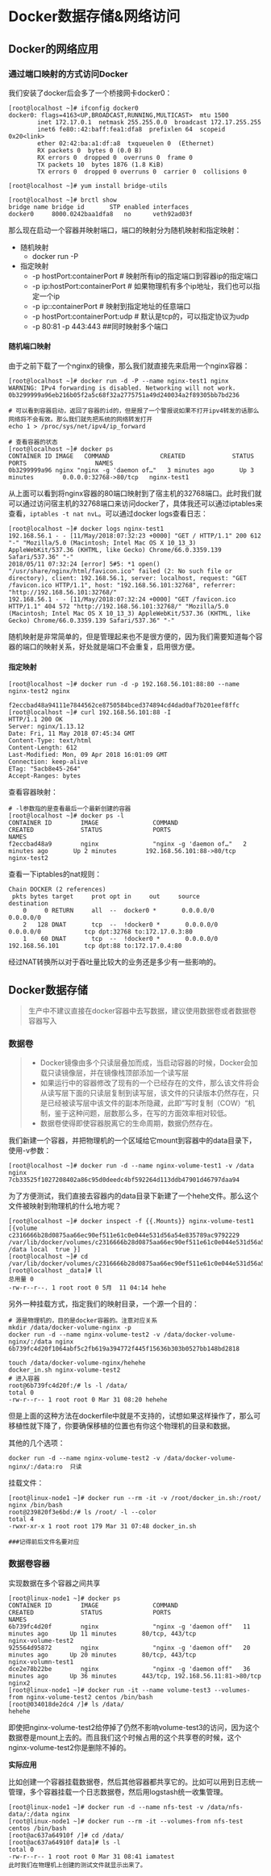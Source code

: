 # Docker数据存储&网络访问

## Docker的网络应用

### 通过端口映射的方式访问Docker

我们安装了docker后会多了一个桥接网卡docker0：

```shell
[root@localhost ~]# ifconfig docker0
docker0: flags=4163<UP,BROADCAST,RUNNING,MULTICAST>  mtu 1500
        inet 172.17.0.1  netmask 255.255.0.0  broadcast 172.17.255.255
        inet6 fe80::42:baff:fea1:dfa8  prefixlen 64  scopeid 0x20<link>
        ether 02:42:ba:a1:df:a8  txqueuelen 0  (Ethernet)
        RX packets 0  bytes 0 (0.0 B)
        RX errors 0  dropped 0  overruns 0  frame 0
        TX packets 10  bytes 1876 (1.8 KiB)
        TX errors 0  dropped 0 overruns 0  carrier 0  collisions 0

[root@localhost ~]# yum install bridge-utils

[root@localhost ~]# brctl show
bridge name	bridge id		STP enabled	interfaces
docker0		8000.0242baa1dfa8	no		veth92ad03f
```

那么现在启动一个容器并映射端口，端口的映射分为随机映射和指定映射：

- 随机映射
  - docker run -P
- 指定映射
  - -p hostPort:containerPort       # 映射所有ip的指定端口到容器ip的指定端口
  - -p ip:hostPort:containerPort   # 如果物理机有多个ip地址，我们也可以指定一个ip
  - -p ip::containerPort   # 映射到指定地址的任意端口
  - -p hostPort:containerPort:udp # 默认是tcp的，可以指定协议为udp
  - -p 80:81 -p 443:443 ##同时映射多个端口

#### 随机端口映射

由于之前下载了一个nginx的镜像，那么我们就直接先来启用一个nginx容器：

```shell
[root@localhost ~]# docker run -d -P --name nginx-test1 nginx
WARNING: IPv4 forwarding is disabled. Networking will not work.
0b3299999a96eb216b05f2a5c68f32a2775751a49d240034a2f89305bb7bd236

# 可以看到容器启动，返回了容器的id的，但是报了一个警报说如果不打开ipv4转发的话那么网络将不会有效。那么我们就先把系统的网络转发打开
echo 1 > /proc/sys/net/ipv4/ip_forward

# 查看容器的状态
[root@localhost ~]# docker ps
CONTAINER ID IMAGE   COMMAND              CREATED             STATUS              PORTS                   NAMES
0b3299999a96 nginx "nginx -g 'daemon of…"   3 minutes ago       Up 3 minutes        0.0.0.0:32768->80/tcp   nginx-test1
```

从上面可以看到将nginx容器的80端口映射到了宿主机的32768端口。此时我们就可以通过访问宿主机的32768端口来访问docker了，具体我还可以通过iptables来查看，`iptables -t nat nvL`。可以通过docker logs查看日志：

```shell
[root@localhost ~]# docker logs nginx-test1
192.168.56.1 - - [11/May/2018:07:32:23 +0000] "GET / HTTP/1.1" 200 612 "-" "Mozilla/5.0 (Macintosh; Intel Mac OS X 10_13_3) AppleWebKit/537.36 (KHTML, like Gecko) Chrome/66.0.3359.139 Safari/537.36" "-"
2018/05/11 07:32:24 [error] 5#5: *1 open() "/usr/share/nginx/html/favicon.ico" failed (2: No such file or directory), client: 192.168.56.1, server: localhost, request: "GET /favicon.ico HTTP/1.1", host: "192.168.56.101:32768", referrer: "http://192.168.56.101:32768/"
192.168.56.1 - - [11/May/2018:07:32:24 +0000] "GET /favicon.ico HTTP/1.1" 404 572 "http://192.168.56.101:32768/" "Mozilla/5.0 (Macintosh; Intel Mac OS X 10_13_3) AppleWebKit/537.36 (KHTML, like Gecko) Chrome/66.0.3359.139 Safari/537.36" "-"
```

随机映射是非常简单的，但是管理起来也不是很方便的，因为我们需要知道每个容器的端口的映射关系，好处就是端口不会重复，启用很方便。

#### 指定映射

```shell
[root@localhost ~]# docker run -d -p 192.168.56.101:88:80 --name nginx-test2 nginx

f2eccbad48a94111e7844562ce8750584bced374894cd4dad0af7b201eef8ffc
[root@localhost ~]# curl 192.168.56.101:88 -I
HTTP/1.1 200 OK
Server: nginx/1.13.12
Date: Fri, 11 May 2018 07:45:34 GMT
Content-Type: text/html
Content-Length: 612
Last-Modified: Mon, 09 Apr 2018 16:01:09 GMT
Connection: keep-alive
ETag: "5acb8e45-264"
Accept-Ranges: bytes
```

查看容器映射：

```shell
# -l参数指的是查看最后一个最新创建的容器
[root@localhost ~]# docker ps -l
CONTAINER ID        IMAGE               COMMAND                  CREATED             STATUS              PORTS                       NAMES
f2eccbad48a9        nginx               "nginx -g 'daemon of…"   2 minutes ago       Up 2 minutes        192.168.56.101:88->80/tcp   nginx-test2
```

查看一下iptables的nat规则：

```shell
Chain DOCKER (2 references)
 pkts bytes target     prot opt in     out     source               destination         
    0     0 RETURN     all  --  docker0 *       0.0.0.0/0            0.0.0.0/0           
    2   128 DNAT       tcp  --  !docker0 *       0.0.0.0/0            0.0.0.0/0            tcp dpt:32768 to:172.17.0.3:80
    1    60 DNAT       tcp  --  !docker0 *       0.0.0.0/0            192.168.56.101       tcp dpt:88 to:172.17.0.4:80
```

经过NAT转换所以对于吞吐量比较大的业务还是多少有一些影响的。

## Docker数据存储

> 生产中不建议直接在docker容器中去写数据，建议使用数据卷或者数据卷容器写入

### 数据卷

> - Docker镜像由多个只读层叠加而成，当启动容器的时候，Docker会加载只读镜像层，并在镜像栈顶部添加一个读写层
> - 如果运行中的容器修改了现有的一个已经存在的文件，那么该文件将会从读写层下面的只读层复制到读写层，该文件的只读版本仍然存在，只是已经被读写层中该文件的副本所隐藏，此即”写时复制（COW）“机制，鉴于这种问题，层数那么多，在写的方面效率相对较低。
> - 数据卷使得即使容器脱离它的生命周期，数据仍然存在。

我们新建一个容器，并把物理机的一个区域给它mount到容器中的data目录下，使用-v参数：

```shell
[root@localhost ~]# docker run -d --name nginx-volume-test1 -v /data nginx
7cb33525f1027208402a86c95d0deedc4bf592264d113ddb47901d46797daa94
```

为了方便测试，我们直接去容器内的data目录下新建了一个hehe文件。那么这个文件被映射到物理机的什么地方呢？

```shell
[root@localhost ~]# docker inspect -f {{.Mounts}} nginx-volume-test1
[{volume c2316666b28d0875aa66ec90ef511e61c0e044e531d56a54e835789ac9792229 /var/lib/docker/volumes/c2316666b28d0875aa66ec90ef511e61c0e044e531d56a54e835789ac9792229/_data /data local  true }]
[root@localhost ~]# cd /var/lib/docker/volumes/c2316666b28d0875aa66ec90ef511e61c0e044e531d56a54e835789ac9792229/_data
[root@localhost _data]# ll
总用量 0
-rw-r--r--. 1 root root 0 5月  11 04:14 hehe
```

另外一种挂载方式，指定我们的映射目录，一个源一个目的：

```shell
# 源是物理机的，目的是docker容器的。注意对应关系
mkdir /data/docker-volume-nginx -p
docker run -d --name nginx-volume-test2 -v /data/docker-volume-nginx/:/data nginx
6b739fc4d20f1064abf5c2fb619a394772f445f15636b303b0527bb148bd2818

touch /data/docker-volume-nginx/hehehe
docker_in.sh nginx-volume-test2
# 进入容器
root@6b739fc4d20f:/# ls -l /data/
total 0
-rw-r--r-- 1 root root 0 Mar 31 08:20 hehehe
```

但是上面的这种方法在dockerfile中就是不支持的，试想如果这样操作了，那么可移植性就下降了，你要确保移植的位置也有你这个物理机的目录和数据。

其他的几个选项：

```shell
docker run -d --name nginx-volume-test2 -v /data/docker-volume-nginx/:/data:ro  只读
```

挂载文件：

```shell
[root@linux-node1 ~]# docker run --rm -it -v /root/docker_in.sh:/root/ nginx /bin/bash
root@239820f3e6bd:/# ls /root/ -l --color
total 4
-rwxr-xr-x 1 root root 179 Mar 31 07:48 docker_in.sh

###记得前后文件名要对应
```

### 数据卷容器

实现数据在多个容器之间共享

```shell
[root@linux-node1 ~]# docker ps
CONTAINER ID        IMAGE               COMMAND                  CREATED             STATUS              PORTS                               NAMES
6b739fc4d20f        nginx               "nginx -g 'daemon off"   11 minutes ago      Up 11 minutes       80/tcp, 443/tcp                     nginx-volume-test2
925564d95872        nginx               "nginx -g 'daemon off"   20 minutes ago      Up 20 minutes       80/tcp, 443/tcp                     nginx-volumn-test1
dce2e78b22be        nginx               "nginx -g 'daemon off"   36 minutes ago      Up 36 minutes       443/tcp, 192.168.56.11:81->80/tcp   nginx2
[root@linux-node1 ~]# docker run -it --name volume-test3 --volumes-from nginx-volume-test2 centos /bin/bash
[root@034018de2dc4 /]# ls /data/
hehehe
```

即使把nginx-volume-test2给停掉了仍然不影响volume-test3的访问，因为这个数据卷是mount上去的。而且我们这个时候占用的这个共享卷的时候，这个nginx-volume-test2你是删除不掉的。

**实际应用**

比如创建一个容器挂载数据卷，然后其他容器都共享它的。比如可以用到日志统一管理，多个容器挂载一个日志数据卷，然后用logstash统一收集管理。

```shell
[root@linux-node1 ~]# docker run -d --name nfs-test -v /data/nfs-data/:/data nginx
[root@linux-node1 ~]# docker run --rm -it --volumes-from nfs-test centos /bin/bash
[root@ac637a64910f /]# cd /data/
[root@ac637a64910f data]# ls -l
total 0
-rw-r--r-- 1 root root 0 Mar 31 08:41 iamatest
此时我们在物理机上创建的测试文件就显示出来了。
```

